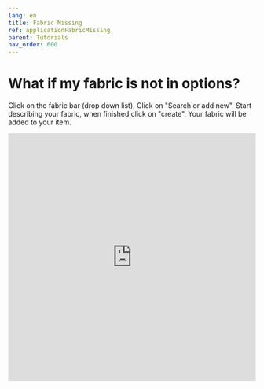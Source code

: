```yaml
---
lang: en
title: Fabric Missing
ref: applicationFabricMissing
parent: Tutorials
nav_order: 600
---
```


# What if my fabric is not in options?
Click on the fabric bar (drop down list), Click on "Search or add new". Start describing your fabric, when finished click on "create". Your fabric will be added to your item.

<div style="padding:100% 0 0 0;position:relative;"><iframe src="https://player.vimeo.com/video/572720042?dnt=1" frameborder="0" allow="autoplay; fullscreen; picture-in-picture" allowfullscreen style="position:absolute;top:0;left:0;width:100%;height:100%;" title="Place laundry"></iframe></div><script src="https://player.vimeo.com/api/player.js"></script>